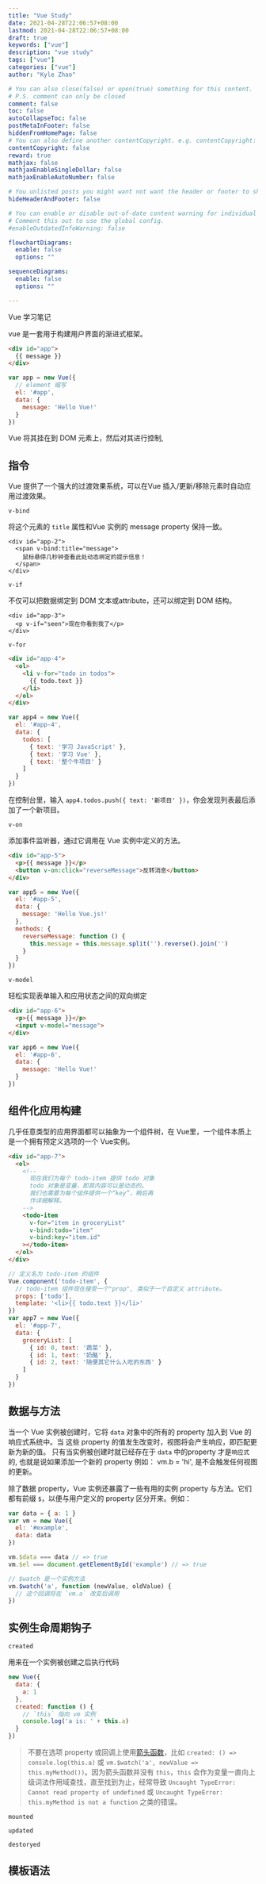 ```yaml
---
title: "Vue Study"
date: 2021-04-28T22:06:57+08:00
lastmod: 2021-04-28T22:06:57+08:00
draft: true
keywords: ["vue"]
description: "vue study"
tags: ["vue"]
categories: ["vue"]
author: "Kyle Zhao"

# You can also close(false) or open(true) something for this content.
# P.S. comment can only be closed
comment: false
toc: false
autoCollapseToc: false
postMetaInFooter: false
hiddenFromHomePage: false
# You can also define another contentCopyright. e.g. contentCopyright: "This is another copyright."
contentCopyright: false
reward: true
mathjax: false
mathjaxEnableSingleDollar: false
mathjaxEnableAutoNumber: false

# You unlisted posts you might want not want the header or footer to show
hideHeaderAndFooter: false

# You can enable or disable out-of-date content warning for individual post.
# Comment this out to use the global config.
#enableOutdatedInfoWarning: false

flowchartDiagrams:
  enable: false
  options: ""

sequenceDiagrams: 
  enable: false
  options: ""

---
```


Vue 学习笔记

<!--more-->

vue 是一套用于构建用户界面的渐进式框架。

```html
<div id="app">
  {{ message }}
</div>
```

```js
var app = new Vue({
  // element 缩写
  el: '#app',
  data: {
    message: 'Hello Vue!'
  }
})
```

Vue 将其挂在到 DOM 元素上，然后对其进行控制,



## 指令

Vue 提供了一个强大的过渡效果系统，可以在Vue 插入/更新/移除元素时自动应用过渡效果。

`v-bind`

将这个元素的 `title` 属性和Vue 实例的 message property 保持一致。

```
<div id="app-2">
  <span v-bind:title="message">
    鼠标悬停几秒钟查看此处动态绑定的提示信息！
  </span>
</div>
```

`v-if`

 不仅可以把数据绑定到 DOM 文本或attribute，还可以绑定到 DOM 结构。

```
<div id="app-3">
  <p v-if="seen">现在你看到我了</p>
</div>
```

`v-for`

```html
<div id="app-4">
  <ol>
    <li v-for="todo in todos">
      {{ todo.text }}
    </li>
  </ol>
</div>
```

```js
var app4 = new Vue({
  el: '#app-4',
  data: {
    todos: [
      { text: '学习 JavaScript' },
      { text: '学习 Vue' },
      { text: '整个牛项目' }
    ]
  }
})
```

在控制台里，输入 `app4.todos.push({ text: '新项目' })`，你会发现列表最后添加了一个新项目。

`v-on`

添加事件监听器，通过它调用在 Vue 实例中定义的方法。

```html
<div id="app-5">
  <p>{{ message }}</p>
  <button v-on:click="reverseMessage">反转消息</button>
</div>
```

```js
var app5 = new Vue({
  el: '#app-5',
  data: {
    message: 'Hello Vue.js!'
  },
  methods: {
    reverseMessage: function () {
      this.message = this.message.split('').reverse().join('')
    }
  }
})
```

`v-model`

轻松实现表单输入和应用状态之间的双向绑定

```html
<div id="app-6">
  <p>{{ message }}</p>
  <input v-model="message">
</div>
```

```js
var app6 = new Vue({
  el: '#app-6',
  data: {
    message: 'Hello Vue!'
  }
})
```

## 组件化应用构建

几乎任意类型的应用界面都可以抽象为一个组件树，在 Vue里，一个组件本质上是一个拥有预定义选项的一个 Vue实例。

```html
<div id="app-7">
  <ol>
    <!--
      现在我们为每个 todo-item 提供 todo 对象
      todo 对象是变量，即其内容可以是动态的。
      我们也需要为每个组件提供一个“key”，稍后再
      作详细解释。
    -->
    <todo-item
      v-for="item in groceryList"
      v-bind:todo="item"
      v-bind:key="item.id"
    ></todo-item>
  </ol>
</div>
```

```js
// 定义名为 todo-item 的组件
Vue.component('todo-item', {
  // todo-item 组件现在接受一个"prop", 类似于一个自定义 attribute。
  props: ['todo'],
  template: '<li>{{ todo.text }}</li>'
})
var app7 = new Vue({
  el: '#app-7',
  data: {
    groceryList: [
      { id: 0, text: '蔬菜' },
      { id: 1, text: '奶酪' },
      { id: 2, text: '随便其它什么人吃的东西' }
    ]
  }
})
```

## 数据与方法

当一个 Vue 实例被创建时，它将 `data` 对象中的所有的 property 加入到 Vue 的响应式系统中。当 这些 property 的值发生改变时，视图将会产生响应，即匹配更新为新的值。 只有当实例被创建时就已经存在于 `data` 中的property 才是`响应式`的, 也就是说如果添加一个新的 property 例如： vm.b = 'hi', 是不会触发任何视图的更新。

除了数据 property，Vue 实例还暴露了一些有用的实例 property 与方法。它们都有前缀 `$`，以便与用户定义的 property 区分开来。例如：

```js
var data = { a: 1 }
var vm = new Vue({
  el: '#example',
  data: data
})

vm.$data === data // => true
vm.$el === document.getElementById('example') // => true

// $watch 是一个实例方法
vm.$watch('a', function (newValue, oldValue) {
  // 这个回调将在 `vm.a` 改变后调用
})
```

## 实例生命周期钩子

`created`

用来在一个实例被创建之后执行代码

```js
new Vue({
  data: {
    a: 1
  },
  created: function () {
    // `this` 指向 vm 实例
    console.log('a is: ' + this.a)
  }
})
```

> 不要在选项 property 或回调上使用[箭头函数](https://developer.mozilla.org/zh-CN/docs/Web/JavaScript/Reference/Functions/Arrow_functions)，比如 `created: () => console.log(this.a)` 或 `vm.$watch('a', newValue => this.myMethod())`。因为箭头函数并没有 `this`，`this` 会作为变量一直向上级词法作用域查找，直至找到为止，经常导致 `Uncaught TypeError: Cannot read property of undefined` 或 `Uncaught TypeError: this.myMethod is not a function` 之类的错误。

`mounted`

`updated`

`destoryed`

## 模板语法

